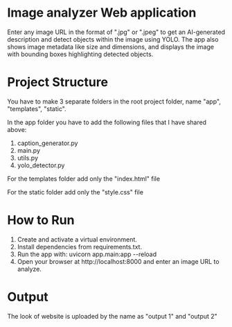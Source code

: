 # Image analyzer Web application
Enter any image URL in the format of ".jpg" or ".jpeg" to get an AI-generated description and detect objects within the image using YOLO. The app also shows image metadata like size and dimensions, and displays the image with bounding boxes highlighting detected objects.

# Project Structure
You have to make 3 separate folders in the root project folder, name "app", "templates", "static".

In the app folder you have to add the following files that I have shared above:
1. caption_generator.py
2. main.py
3. utils.py
4. yolo_detector.py

For the templates folder add only the "index.html" file 

For the static folder add only the "style.css" file

# How to Run
1. Create and activate a virtual environment.
2. Install dependencies from requirements.txt.
3. Run the app with:
   uvicorn app.main:app --reload
4. Open your browser at http://localhost:8000 and enter an image URL to analyze.

# Output
The look of website is uploaded by the name as "output 1" and "output 2"
